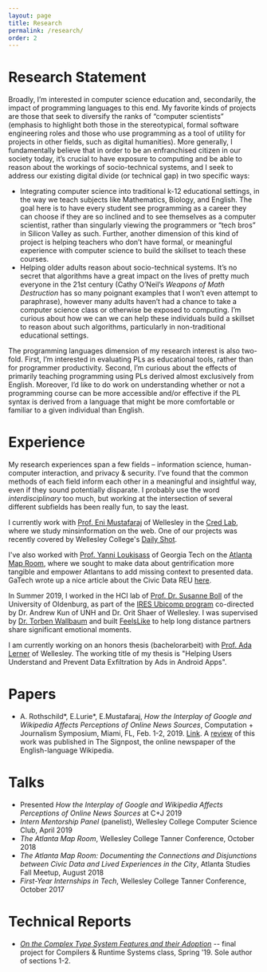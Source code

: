 ```yaml
---
layout: page
title: Research
permalink: /research/
order: 2
---
```


# Research Statement

Broadly, I’m interested in computer science education and, secondarily, the impact of programming languages to this end. My favorite kinds of projects are those that seek to diversify the ranks of “computer scientists” (emphasis to highlight both those in the stereotypical, formal software engineering roles and those who use programming as a tool of utility for projects in other fields, such as digital humanities). More generally, I fundamentally believe that in order to be an enfranchised citizen in our society today, it’s crucial to have exposure to computing and be able to reason about the workings of socio-technical systems, and I seek to address our existing digital divide (or technical gap) in two specific ways:

* Integrating computer science into traditional k-12 educational settings, in the way we teach subjects like Mathematics, Biology, and English. The goal here is to have every student see programming as a career they can choose if they are so inclined and to see themselves as a computer scientist, rather than singularly viewing the programmers or “tech bros” in Silicon Valley as such. Further, another dimension of this kind of project  is helping teachers who don’t have formal, or meaningful experience with computer science to build the skillset to teach these courses.
* Helping older adults reason about socio-technical systems. It’s no secret that algorithms have a great impact on the lives of pretty much everyone in the 21st century (Cathy O’Neil’s _Weapons of Math Destruction_ has so many poignant examples that I won’t even attempt to paraphrase), however many adults haven’t had a chance to take a computer science class or otherwise be exposed to computing. I’m curious about how we can we can help these individuals build a skillset to reason about such algorithms, particularly in non-traditional educational settings.

The programming languages dimension of my research interest is also two-fold. First, I’m interested in evaluating PLs as educational tools, rather than for programmer productivity. Second, I’m curious about the effects of primarily teaching programming using PLs derived almost exclusively from English. Moreover, I’d like to do work on understanding whether or not a programming course can be more accessible and/or effective if the PL syntax is derived from a language that might be more comfortable or familiar to a given individual than English. 


# Experience

My research experiences span a few fields – information science, human-computer interaction, and privacy & security. I’ve found that the common methods of each field inform each other in a meaningful and insightful way, even if they sound potentially disparate. I probably use the word _interdisciplinary_ too much, but working at the intersection of several different subfields has been really fun, to say the least.

I currently work with [Prof. Eni Mustafaraj](https://cs.wellesley.edu/~eni/) of Wellesley in the [Cred Lab](https://cs.wellesley.edu/~credlab/), where we study minsinformation on the web. One of our projects was recently covered by Wellesley College's [Daily Shot](https://www.wellesley.edu/news/2018/stories/node/161316). 

I've also worked with [Prof. Yanni Loukisass](http://loukissas.lmc.gatech.edu/) of Georgia Tech on the [Atlanta Map Room](https://www.youtube.com/watch?v=9EkI9Oav49c), where we sought to make data about gentrification more tangible and empower Atlantans to add missing context to presented data. GaTech wrote up a nice article about the Civic Data REU [here](http://ideas.gatech.edu/fifth-summer-civic-data-science-program-presents-community-focused-solutions).

In Summer 2019, I worked in the HCI lab of [Prof. Dr. Susanne Boll](https://uol.de/en/susanne-boll/) of the University of Oldenburg, as part of the [IRES Ubicomp program](http://hciunh.org/hci-ubicomp-ires/) co-directed by Dr. Andrew Kun of UNH and Dr. Orit Shaer of Wellesley. I was supervised by [Dr. Torben Wallbaum](http://torbenwallbaum.com/) and built [FeelsLike](https://www.youtube.com/watch?v=b_j0_baWfU4) to help long distance partners share significant emotional moments. 

I am currently working on an honors thesis (bachelorarbeit) with [Prof. Ada Lerner](https://www.wellesley.edu/cs/faculty/lerner) of Wellesley. The working title of my thesis is "Helping Users Understand and Prevent Data Exfiltration by Ads in Android Apps".


# Papers

* A. Rothschild\*, E.Lurie\*, E.Mustafaraj, _How the Interplay of Google and Wikipedia Affects Perceptions of Online News Sources_, Computation \+ Journalism Symposium, Miami, FL, Feb. 1-2, 2019. [Link](https://drive.google.com/file/u/1/d/1hZD2Z-Nv6ZpCTQWgFoHcJWOZnSDG-IEU/view?usp=sharing). A [review](https://en.wikipedia.org/wiki/Wikipedia:Wikipedia_Signpost/2019-09-30/Recent_research) of this work was published in The Signpost, the online newspaper of the English-language Wikipedia.

# Talks

* Presented _How the Interplay of Google and Wikipedia Affects Perceptions of Online News Sources_ at C\+J 2019
* _Intern Mentorship Panel_ (panelist), Wellesley College Computer Science Club, April 2019
* _The Atlanta Map Room_, Wellesley College Tanner Conference, October 2018
* _The Atlanta Map Room: Documenting the Connections and Disjunctions between Civic Data and Lived Experiences in the City_, Atlanta Studies Fall Meetup, August 2018
* _First-Year Internships in Tech_, Wellesley College Tanner Conference, October 2017

# Technical Reports

* [_On the Complex Type System Features and their Adoption_](https://drive.google.com/file/d/1PtN-9oI4YbBLzjMjdVpC2Hy8GNbd5biP/view?usp=sharing) -- final project for Compilers & Runtime Systems class, Spring '19. Sole author of sections 1-2.